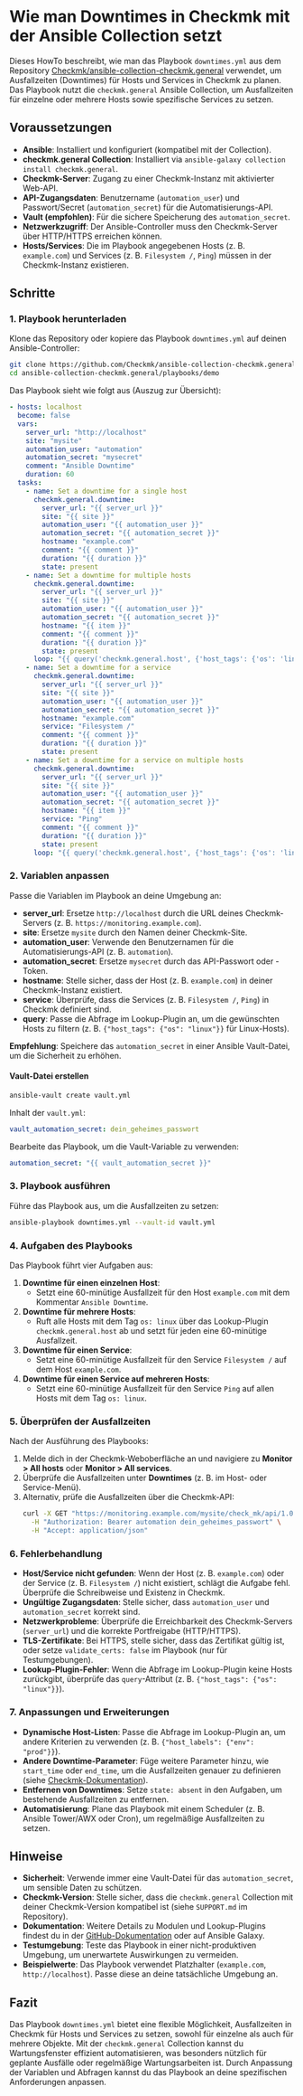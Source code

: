 # Wie man Downtimes in Checkmk mit der Ansible Collection setzt

Dieses HowTo beschreibt, wie man das Playbook `downtimes.yml` aus dem Repository [Checkmk/ansible-collection-checkmk.general](https://github.com/Checkmk/ansible-collection-checkmk.general/blob/main/playbooks/demo/downtimes.yml) verwendet, um Ausfallzeiten (Downtimes) für Hosts und Services in Checkmk zu planen. Das Playbook nutzt die `checkmk.general` Ansible Collection, um Ausfallzeiten für einzelne oder mehrere Hosts sowie spezifische Services zu setzen.

## Voraussetzungen
- **Ansible**: Installiert und konfiguriert (kompatibel mit der Collection).
- **checkmk.general Collection**: Installiert via `ansible-galaxy collection install checkmk.general`.
- **Checkmk-Server**: Zugang zu einer Checkmk-Instanz mit aktivierter Web-API.
- **API-Zugangsdaten**: Benutzername (`automation_user`) und Passwort/Secret (`automation_secret`) für die Automatisierungs-API.
- **Vault (empfohlen)**: Für die sichere Speicherung des `automation_secret`.
- **Netzwerkzugriff**: Der Ansible-Controller muss den Checkmk-Server über HTTP/HTTPS erreichen können.
- **Hosts/Services**: Die im Playbook angegebenen Hosts (z. B. `example.com`) und Services (z. B. `Filesystem /`, `Ping`) müssen in der Checkmk-Instanz existieren.

## Schritte

### 1. Playbook herunterladen
Klone das Repository oder kopiere das Playbook `downtimes.yml` auf deinen Ansible-Controller:

```bash
git clone https://github.com/Checkmk/ansible-collection-checkmk.general.git
cd ansible-collection-checkmk.general/playbooks/demo
```

Das Playbook sieht wie folgt aus (Auszug zur Übersicht):
```yaml
- hosts: localhost
  become: false
  vars:
    server_url: "http://localhost"
    site: "mysite"
    automation_user: "automation"
    automation_secret: "mysecret"
    comment: "Ansible Downtime"
    duration: 60
  tasks:
    - name: Set a downtime for a single host
      checkmk.general.downtime:
        server_url: "{{ server_url }}"
        site: "{{ site }}"
        automation_user: "{{ automation_user }}"
        automation_secret: "{{ automation_secret }}"
        hostname: "example.com"
        comment: "{{ comment }}"
        duration: "{{ duration }}"
        state: present
    - name: Set a downtime for multiple hosts
      checkmk.general.downtime:
        server_url: "{{ server_url }}"
        site: "{{ site }}"
        automation_user: "{{ automation_user }}"
        automation_secret: "{{ automation_secret }}"
        hostname: "{{ item }}"
        comment: "{{ comment }}"
        duration: "{{ duration }}"
        state: present
      loop: "{{ query('checkmk.general.host', {'host_tags': {'os': 'linux'}}, server_url=server_url, site=site, automation_user=automation_user, automation_secret=automation_secret) }}"
    - name: Set a downtime for a service
      checkmk.general.downtime:
        server_url: "{{ server_url }}"
        site: "{{ site }}"
        automation_user: "{{ automation_user }}"
        automation_secret: "{{ automation_secret }}"
        hostname: "example.com"
        service: "Filesystem /"
        comment: "{{ comment }}"
        duration: "{{ duration }}"
        state: present
    - name: Set a downtime for a service on multiple hosts
      checkmk.general.downtime:
        server_url: "{{ server_url }}"
        site: "{{ site }}"
        automation_user: "{{ automation_user }}"
        automation_secret: "{{ automation_secret }}"
        hostname: "{{ item }}"
        service: "Ping"
        comment: "{{ comment }}"
        duration: "{{ duration }}"
        state: present
      loop: "{{ query('checkmk.general.host', {'host_tags': {'os': 'linux'}}, server_url=server_url, site=site, automation_user=automation_user, automation_secret=automation_secret) }}"
```

### 2. Variablen anpassen
Passe die Variablen im Playbook an deine Umgebung an:
- **server_url**: Ersetze `http://localhost` durch die URL deines Checkmk-Servers (z. B. `https://monitoring.example.com`).
- **site**: Ersetze `mysite` durch den Namen deiner Checkmk-Site.
- **automation_user**: Verwende den Benutzernamen für die Automatisierungs-API (z. B. `automation`).
- **automation_secret**: Ersetze `mysecret` durch das API-Passwort oder -Token.
- **hostname**: Stelle sicher, dass der Host (z. B. `example.com`) in deiner Checkmk-Instanz existiert.
- **service**: Überprüfe, dass die Services (z. B. `Filesystem /`, `Ping`) in Checkmk definiert sind.
- **query**: Passe die Abfrage im Lookup-Plugin an, um die gewünschten Hosts zu filtern (z. B. `{"host_tags": {"os": "linux"}}` für Linux-Hosts).

**Empfehlung**: Speichere das `automation_secret` in einer Ansible Vault-Datei, um die Sicherheit zu erhöhen.

#### Vault-Datei erstellen
```bash
ansible-vault create vault.yml
```

Inhalt der `vault.yml`:
```yaml
vault_automation_secret: dein_geheimes_passwort
```

Bearbeite das Playbook, um die Vault-Variable zu verwenden:
```yaml
automation_secret: "{{ vault_automation_secret }}"
```

### 3. Playbook ausführen
Führe das Playbook aus, um die Ausfallzeiten zu setzen:

```bash
ansible-playbook downtimes.yml --vault-id vault.yml
```

### 4. Aufgaben des Playbooks
Das Playbook führt vier Aufgaben aus:
1. **Downtime für einen einzelnen Host**:
   - Setzt eine 60-minütige Ausfallzeit für den Host `example.com` mit dem Kommentar `Ansible Downtime`.
2. **Downtime für mehrere Hosts**:
   - Ruft alle Hosts mit dem Tag `os: linux` über das Lookup-Plugin `checkmk.general.host` ab und setzt für jeden eine 60-minütige Ausfallzeit.
3. **Downtime für einen Service**:
   - Setzt eine 60-minütige Ausfallzeit für den Service `Filesystem /` auf dem Host `example.com`.
4. **Downtime für einen Service auf mehreren Hosts**:
   - Setzt eine 60-minütige Ausfallzeit für den Service `Ping` auf allen Hosts mit dem Tag `os: linux`.

### 5. Überprüfen der Ausfallzeiten
Nach der Ausführung des Playbooks:
1. Melde dich in der Checkmk-Weboberfläche an und navigiere zu **Monitor > All hosts** oder **Monitor > All services**.
2. Überprüfe die Ausfallzeiten unter **Downtimes** (z. B. im Host- oder Service-Menü).
3. Alternativ, prüfe die Ausfallzeiten über die Checkmk-API:
   ```bash
   curl -X GET "https://monitoring.example.com/mysite/check_mk/api/1.0/domain-types/downtime/collections/all" \
     -H "Authorization: Bearer automation dein_geheimes_passwort" \
     -H "Accept: application/json"
   ```

### 6. Fehlerbehandlung
- **Host/Service nicht gefunden**: Wenn der Host (z. B. `example.com`) oder der Service (z. B. `Filesystem /`) nicht existiert, schlägt die Aufgabe fehl. Überprüfe die Schreibweise und Existenz in Checkmk.
- **Ungültige Zugangsdaten**: Stelle sicher, dass `automation_user` und `automation_secret` korrekt sind.
- **Netzwerkprobleme**: Überprüfe die Erreichbarkeit des Checkmk-Servers (`server_url`) und die korrekte Portfreigabe (HTTP/HTTPS).
- **TLS-Zertifikate**: Bei HTTPS, stelle sicher, dass das Zertifikat gültig ist, oder setze `validate_certs: false` im Playbook (nur für Testumgebungen).
- **Lookup-Plugin-Fehler**: Wenn die Abfrage im Lookup-Plugin keine Hosts zurückgibt, überprüfe das `query`-Attribut (z. B. `{"host_tags": {"os": "linux"}}`).

### 7. Anpassungen und Erweiterungen
- **Dynamische Host-Listen**: Passe die Abfrage im Lookup-Plugin an, um andere Kriterien zu verwenden (z. B. `{"host_labels": {"env": "prod"}}`).
- **Andere Downtime-Parameter**: Füge weitere Parameter hinzu, wie `start_time` oder `end_time`, um die Ausfallzeiten genauer zu definieren (siehe [Checkmk-Dokumentation](https://docs.checkmk.com/latest/en/rest_api.html)).
- **Entfernen von Downtimes**: Setze `state: absent` in den Aufgaben, um bestehende Ausfallzeiten zu entfernen.
- **Automatisierung**: Plane das Playbook mit einem Scheduler (z. B. Ansible Tower/AWX oder Cron), um regelmäßige Ausfallzeiten zu setzen.

## Hinweise
- **Sicherheit**: Verwende immer eine Vault-Datei für das `automation_secret`, um sensible Daten zu schützen.
- **Checkmk-Version**: Stelle sicher, dass die `checkmk.general` Collection mit deiner Checkmk-Version kompatibel ist (siehe `SUPPORT.md` im Repository).
- **Dokumentation**: Weitere Details zu Modulen und Lookup-Plugins findest du in der [GitHub-Dokumentation](https://github.com/Checkmk/ansible-collection-checkmk.general) oder auf Ansible Galaxy.
- **Testumgebung**: Teste das Playbook in einer nicht-produktiven Umgebung, um unerwartete Auswirkungen zu vermeiden.
- **Beispielwerte**: Das Playbook verwendet Platzhalter (`example.com`, `http://localhost`). Passe diese an deine tatsächliche Umgebung an.

## Fazit
Das Playbook `downtimes.yml` bietet eine flexible Möglichkeit, Ausfallzeiten in Checkmk für Hosts und Services zu setzen, sowohl für einzelne als auch für mehrere Objekte. Mit der `checkmk.general` Collection kannst du Wartungsfenster effizient automatisieren, was besonders nützlich für geplante Ausfälle oder regelmäßige Wartungsarbeiten ist. Durch Anpassung der Variablen und Abfragen kannst du das Playbook an deine spezifischen Anforderungen anpassen.
